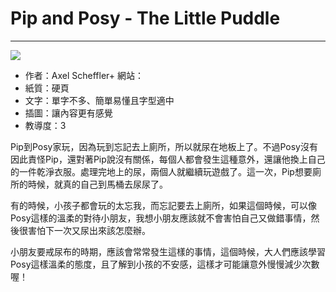 # Pip and Posy - The Little Puddle
---
![](https://images-na.ssl-images-amazon.com/images/I/61DbRnwpQSL._SY495_BO1,204,203,200_.jpg)

+ 作者：Axel Scheffler+ 網站：
+ 紙質：硬頁
+ 文字：單字不多、簡單易懂且字型適中
+ 插圖：讓內容更有感覺
+ 教導度：3

Pip到Posy家玩，因為玩到忘記去上廁所，所以就尿在地板上了。不過Posy沒有因此責怪Pip，還對著Pip說沒有關係，每個人都會發生這種意外，還讓他換上自己的一件乾淨衣服。處理完地上的尿，兩個人就繼續玩遊戲了。這一次，Pip想要廁所的時候，就真的自己到馬桶去尿尿了。

有的時候，小孩子都會玩的太忘我，而忘記要去上廁所，如果這個時候，可以像Posy這樣的溫柔的對待小朋友，我想小朋友應該就不會害怕自己又做錯事情，然後很害怕下一次又尿出來該怎麼辦。

小朋友要戒尿布的時期，應該會常常發生這樣的事情，這個時候，大人們應該學習Posy這樣溫柔的態度，且了解到小孩的不安感，這樣才可能讓意外慢慢減少次數喔！
